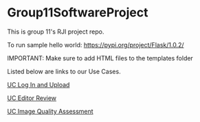 # Group11SoftwareProject
This is group 11's RJI project repo.

To run sample hello world: https://pypi.org/project/Flask/1.0.2/

IMPORTANT: Make sure to add HTML files to the templates folder

Listed below are links to our Use Cases.

[UC Log In and Upload](MarkdownUCD/UCLogInUpload.md)

[UC Editor Review](MarkdownUCD/UCEditorReview.md)

[UC Image Quality Assessment](MarkdownUCD/UCImageQualityAssessment.md)
